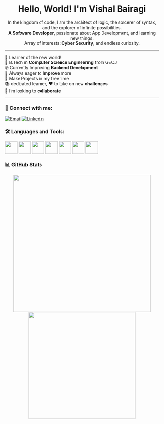 <h1 align="center"> Hello, World! I'm Vishal Bairagi</h1>

<p align="center">
  In the kingdom of code, I am the architect of logic, the sorcerer of syntax, and the explorer of infinite possibilities.<br>
  <strong>A Software Developer</strong>, passionate about App Development, and learning new things.<br>
  Array of interests: <strong>Cyber Security</strong>, and endless curiosity.
</p>

---

🌟 Learner of the new world!  
📘 B.Tech in <strong>Computer Science Engineering</strong> from GECJ  
🤓 Currently Improving <strong>Backend Development</strong>  
💪 Always eager to <strong>Improve</strong> more  
🌸 Make Projects in my free time  
📚 dedicated learner, ❤️ to take on new <strong>challenges</strong>  
🤝 I’m looking to <strong>collaborate</strong>  

---


### 🧿 Connect with me:
[![Email](https://yourdomain.com/animated-email.gif)](mailto:vishalba499@gmail.com)
[![LinkedIn](https://yourdomain.com/animated-linkedin.gif)](https://www.linkedin.com/in/vishal-bairagi-b9757a252)






### 🛠️ Languages and Tools:
<p>
   <a href="https://docs.flutter.dev/" target="_blank" title="Flutter"><img src="https://cdn.jsdelivr.net/gh/devicons/devicon/icons/flutter/flutter-original.svg" width="40"/></a>
  <a href="https://docs.oracle.com/en/java/" target="_blank" title="Java"><img src="https://cdn.jsdelivr.net/gh/devicons/devicon/icons/java/java-original.svg" width="40"/></a>
  <a href="https://dart.dev/guides" target="_blank" title="Dart"><img src="https://cdn.jsdelivr.net/gh/devicons/devicon/icons/dart/dart-original.svg" width="40"/></a>
  <a href="https://nodejs.org/en/docs" target="_blank" title="Node.js"><img src="https://cdn.jsdelivr.net/gh/devicons/devicon/icons/nodejs/nodejs-original.svg" width="40"/></a>
   <a href="https://devdocs.io/c/" target="_blank" title="C"><img src="https://cdn.jsdelivr.net/gh/devicons/devicon/icons/c/c-original.svg" width="40"/></a>
  <a href="https://cplusplus.com/" target="_blank" title="C++"><img src="https://cdn.jsdelivr.net/gh/devicons/devicon/icons/cplusplus/cplusplus-original.svg" width="40"/></a>
  <a href="https://www.latex-project.org/help/documentation/" target="_blank" title="LaTeX">
    <img src="https://upload.wikimedia.org/wikipedia/commons/9/92/LaTeX_logo.svg" width="40" />
  </a>
</p>


### 📊 GitHub Stats

<p align="center">
  <img src="https://github-readme-stats.vercel.app/api?username=vishbairagi&show_icons=true&theme=tokyonight&include_all_commits=true&count_private=true" width="450"/>
  <img src="https://github-readme-stats.vercel.app/api/top-langs/?username=vishbairagi&langs_count=7&layout=compact&theme=tokyonight&hide=css,html,javascript,python" width="350"/>
</p>

